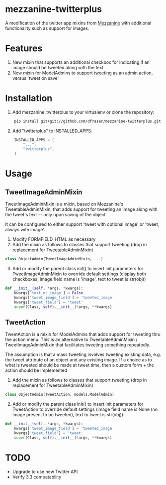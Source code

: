 mezzanine-twitterplus
=====================
A modification of the twitter app mixins from [Mezzanine][1] with additional functionality such as support for images.


Features
=========
1. New mixin that supports an additional checkbox for indicating if an image should be tweeted along with the text
2. New mixin for ModelAdmins to support tweeting as an admin action, versus 'tweet on save'


Installation
============
1. Add mezzanine_twitterplus to your virtualenv or clone the repository:
```bash
    pip install git+git://github.com/dfraser/mezzanine-twitterplus.git
```

2. Add "twitterplus" to INSTALLED_APPS:
```python
    INSTALLED_APPS = (
        "...",
        "twitterplus",
    )
```

Usage
======

TweetImageAdminMixin
----------------------
TweetImageAdminMixin is a mixin, based on Mezzanine's TweetableAdminMixin, that adds support for tweeting an image
along with the tweet's text -- only upon saving of the object.

It can be configured to either support 'tweet with optional image' or 'tweet, always with image'.

1. Modify FORMFIELD_HTML as necessary
2. Add the mixin as follows to classes that support tweeting (drop in replacement for TweetableAdminMixin)

```python
class ObjectAdmin(TweetImageAdminMixin, ...)
```

3. Add or modify the parent class init() to insert init parameters for TweetImageAdminMixin to override default
settings (display both checkboxes, image field name is 'image', text to tweet is str(obj))

```python
def __init__(self, *args, *kwargs):
    kwargs['text_or_image'] = False
    kwargs['tweet_image_field'] = 'tweeted_image'
    kwargs['tweet_field'] = 'tweet'
    super(Class, self).__init__(*args, **kwargs)
```

TweetAction
-------------
TweetAction is a mixin for ModelAdmins that adds support for tweeting thru the action menu. This is an alternative to
TweetableAdminMixin / TweetImageAdminMixin that facilitates tweeting something repeatedly.

The assumption is that a mass tweeting involves tweeting existing data, e.g. the tweet attribute of an object and any
existing image. If a choice as to what is tweeted should be made at tweet time, then a custom form + the action should
be implemented

1. Add the mixin as follows to classes that support tweeting (drop in replacement for TweetableAdminMixin)

```python
class ObjectAdmin(TweetAction, models.ModelAdmin)
```

2. Add or modify the parent class init() to insert init parameters for TweetAction to override default
settings (image field name is None (no image present to be tweeted), text to tweet is str(obj))

```python
def __init__(self, *args, *kwargs):
    kwargs['tweet_image_field'] = 'tweeted_image'
    kwargs['tweet_field'] = 'tweet'
    super(Class, self).__init__(*args, **kwargs)
```

TODO
=====

* Upgrade to use new Twitter API
* Verify 3.3 compatability


[1]: http://mezzanine.jupo.org "Mezzanine CMS"
